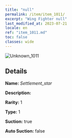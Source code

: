 ```yaml
---
title: "null"
permalink: /item/item_1011/
excerpt: "Wing Fighter null"
last_modified_at: 2023-07-21
locale: en
ref: "item_1011.md"
toc: false
classes: wide
---
```



 ![Unknown_1011](/images/item/Settlement_star_p.png)



## Details

 **Name:** *Settlement_star* 

 **Description:** 

 **Rarity:** 1 

 **Type:** 1 

 **Suction:** true 

 **Auto Suction:** false 


